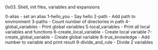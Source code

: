 0x03. Shell, init files, variables and expansions

0-alias - set an alias
1-hello_you - Say hello
2-path - Add path to environment
3-paths - Count number of directories in path
4-global_variables - Print global variables
5-local_variables - Print all local variables and functions
6-create_local_variable - Create local variable
7-create_global_variable - Create global variable
8-true_knowledge - Add number to variable and print result
9-divide_and_rule - Divide 2 variables
